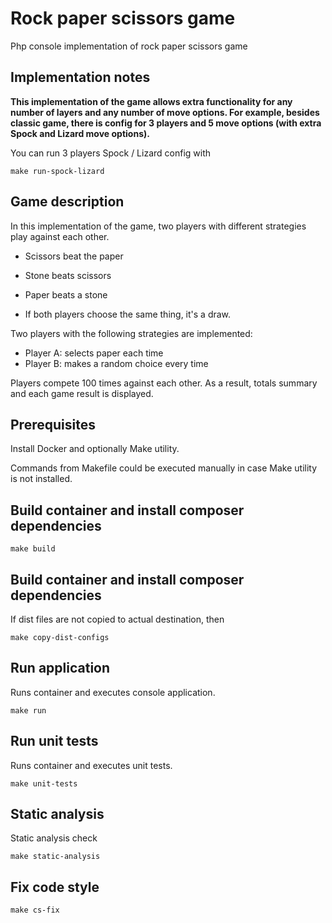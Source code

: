 # Rock paper scissors game

Php console implementation of rock paper scissors game

## Implementation notes

**This implementation of the game allows extra functionality 
for any number of layers and any number of move options.
For example, besides classic game, there is config for 3 players 
and 5 move options (with extra Spock and Lizard move options).**

You can run 3 players Spock / Lizard config with

    make run-spock-lizard

## Game description

In this implementation of the game, two players with different strategies play against each other.

 - Scissors beat the paper

 - Stone beats scissors
 - Paper beats a stone
 - If both players choose the same thing, it's a draw.

Two players with the following strategies are implemented:
 - Player А: selects paper each time
 - Player B: makes a random choice every time 

Players compete 100 times against each other.
As a result, totals summary and each game result is displayed.

## Prerequisites

Install Docker and optionally Make utility.

Commands from Makefile could be executed manually in case Make utility is not installed.

## Build container and install composer dependencies

    make build

## Build container and install composer dependencies

If dist files are not copied to actual destination, then
    
    make copy-dist-configs
        
## Run application

Runs container and executes console application.

    make run

## Run unit tests

Runs container and executes unit tests.

    make unit-tests

## Static analysis

Static analysis check

    make static-analysis
    
## Fix code style

    make cs-fix